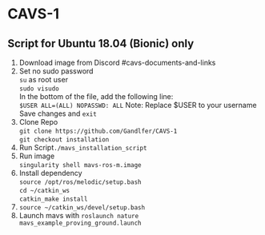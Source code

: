 # CAVS-1
## Script for Ubuntu 18.04 (Bionic) only
1. Download image from Discord #cavs-documents-and-links
2. Set no sudo password \
`su` as root user \
`sudo visudo` \
In the bottom of the file, add the following line: \
`$USER ALL=(ALL) NOPASSWD: ALL` Note: Replace $USER to your username \
Save changes and `exit`
4. Clone Repo \
   `git clone https://github.com/Gandlfer/CAVS-1` \
   `git checkout installation`
5. Run Script`./mavs_installation_script`
6. Run image\
   `singularity shell mavs-ros-m.image`
7. Install dependency\
   `source /opt/ros/melodic/setup.bash`\
   `cd ~/catkin_ws`\
   `catkin_make install`
8. `source ~/catkin_ws/devel/setup.bash`
9. Launch mavs with `roslaunch nature mavs_example_proving_ground.launch`
   
